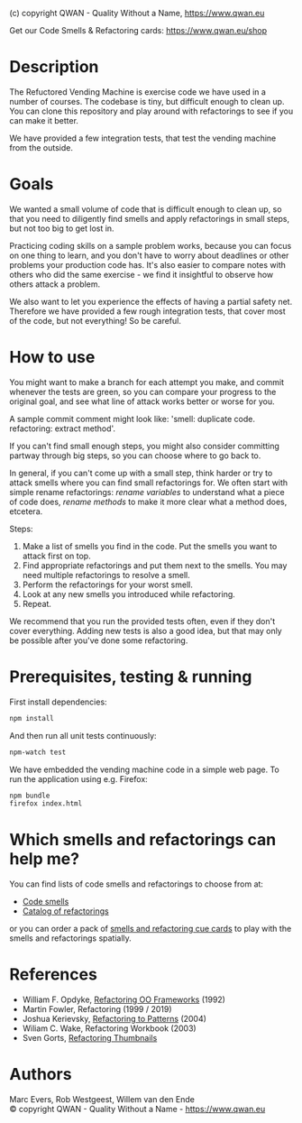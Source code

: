(c) copyright QWAN - Quality Without a Name, https://www.qwan.eu

Get our Code Smells & Refactoring cards:
https://www.qwan.eu/shop


Description
===========

The Refuctored Vending Machine is exercise code we have used in a number
of courses. The codebase is tiny, but difficult enough to clean up. You
can clone this repository and play around with refactorings to see if
you can make it better.

We have provided a few integration tests, that test the vending machine
from the outside.

Goals
=====
We wanted a small volume of code that is difficult enough to clean up,
so that you need to diligently find smells and apply refactorings in
small steps, but not too big to get lost in.

Practicing coding skills on a sample problem works, because you can
focus on one thing to learn, and you don't have to worry about deadlines
or other problems your production code has. It's also easier to compare
notes with others who did the same exercise - we find it insightful
to observe how others attack a problem.

We also want to let you experience the effects of having a partial safety
net. Therefore we have provided a few rough integration tests, that cover
most of the code, but not everything! So be careful.

How to use
==========

You might want to make a branch for each attempt you make, and commit
whenever the tests are green, so you can compare your progress to the
original goal, and see what line of attack works better or worse for you.

A sample commit comment might look like: 'smell: duplicate code.
refactoring: extract method'.

If you can't find small enough steps, you might also consider committing
partway through big steps, so you can choose where to go back to.

In general, if you can't come up with a small step, think harder or try to
attack smells where you can find small refactorings for. We often start
with simple rename refactorings: _rename variables_ to understand what a
piece of code does, _rename methods_ to make it more clear what a method
does, etcetera.

Steps:

1. Make a list of smells you find in the code. Put the smells you want
   to attack first on top.
2. Find appropriate refactorings and put them next to the smells. You
   may need multiple refactorings to resolve a smell.
3. Perform the refactorings for your worst smell.
4. Look at any new smells you introduced while refactoring.
5. Repeat.

We recommend that you run the provided tests often, even if they don't cover
everything. Adding new tests is also a good idea, but that may only be
possible after you've done some refactoring.

Prerequisites, testing & running
================================

First install dependencies:
```bash
npm install
```

And then run all unit tests continuously:
```bash
npm-watch test
```

We have embedded the vending machine code in a simple web page. 
To run the application using e.g. Firefox: 
```bash
npm bundle
firefox index.html
```


Which smells and refactorings can help me?
==========================================

You can find lists of code smells and refactorings to choose from at:
- [Code smells](https://blog.codinghorror.com/code-smells/)
- [Catalog of refactorings](https://refactoring.com/catalog/)

or you can order a pack of [smells and refactoring cue
cards](http://www.qwan.eu/shop) to play with the
smells and refactorings spatially.

References
==========

- William F. Opdyke, [Refactoring OO Frameworks](http://laputan.org/pub/papers/opdyke-thesis.pdf) (1992)
- Martin Fowler, Refactoring (1999 / 2019)
- Joshua Kerievsky, [Refactoring to Patterns](https://www.industriallogic.com/xp/refactoring/) (2004)
- Wiliam C. Wake, Refactoring Workbook (2003)
- Sven Gorts, [Refactoring Thumbnails](http://web.archive.org/web/20090221213654/http://www.refactoring.be/thumbnails.html)

Authors
=======
Marc Evers, Rob Westgeest, Willem van den Ende  
© copyright QWAN - Quality Without a Name - https://www.qwan.eu
